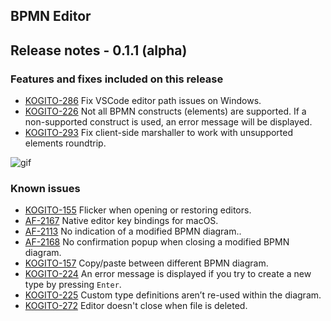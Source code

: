 BPMN Editor
--

## Release notes - 0.1.1 (alpha)

### Features and fixes included on this release 
- [KOGITO-286](https://issues.jboss.org/browse/KOGITO-286) Fix VSCode editor path issues on Windows.
- [KOGITO-226](https://issues.jboss.org/browse/KOGITO-226) Not all BPMN constructs (elements) are supported. If a non-supported construct is used, an error message will be displayed.
- [KOGITO-293](https://issues.jboss.org/browse/KOGITO-293) Fix client-side marshaller to work with unsupported elements roundtrip. 
    
![gif](https://i.imgur.com/MSklVBh.gif)

### Known issues

- [KOGITO-155](https://issues.jboss.org/browse/KOGITO-155) Flicker when opening or restoring editors. 
- [AF-2167](https://issues.jboss.org/browse/AF-2167) Native editor key bindings for macOS. 
- [AF-2113](https://issues.jboss.org/browse/AF-2113) No indication of a modified BPMN diagram.. 
- [AF-2168](https://issues.jboss.org/browse/AF-2168) No confirmation popup when closing a modified BPMN diagram. 
- [KOGITO-157](https://issues.jboss.org/browse/KOGITO-157) Copy/paste between different BPMN diagram. 
- [KOGITO-224](https://issues.jboss.org/browse/KOGITO-224) An error message is displayed if you try to create a new type by pressing `Enter`. 
- [KOGITO-225](https://issues.jboss.org/browse/KOGITO-225) Custom type definitions aren’t re-used within the diagram. 
- [KOGITO-272](https://issues.jboss.org/browse/KOGITO-272) Editor doesn't close when file is deleted. 